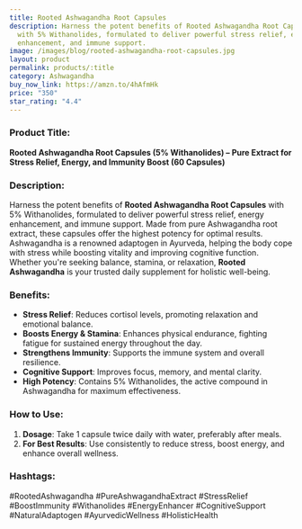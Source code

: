 ```yaml
---
title: Rooted Ashwagandha Root Capsules
description: Harness the potent benefits of Rooted Ashwagandha Root Capsules
  with 5% Withanolides, formulated to deliver powerful stress relief, energy
  enhancement, and immune support.
image: /images/blog/rooted-ashwagandha-root-capsules.jpg
layout: product
permalink: products/:title
category: Ashwagandha
buy_now_link: https://amzn.to/4hAfmHk
price: "350"
star_rating: "4.4"
---
```

### Product Title:
**Rooted Ashwagandha Root Capsules (5% Withanolides) – Pure Extract for Stress Relief, Energy, and Immunity Boost (60 Capsules)**

### Description:
Harness the potent benefits of **Rooted Ashwagandha Root Capsules** with 5% Withanolides, formulated to deliver powerful stress relief, energy enhancement, and immune support. Made from pure Ashwagandha root extract, these capsules offer the highest potency for optimal results. Ashwagandha is a renowned adaptogen in Ayurveda, helping the body cope with stress while boosting vitality and improving cognitive function. Whether you're seeking balance, stamina, or relaxation, **Rooted Ashwagandha** is your trusted daily supplement for holistic well-being.

### Benefits:
- **Stress Relief**: Reduces cortisol levels, promoting relaxation and emotional balance.
- **Boosts Energy & Stamina**: Enhances physical endurance, fighting fatigue for sustained energy throughout the day.
- **Strengthens Immunity**: Supports the immune system and overall resilience.
- **Cognitive Support**: Improves focus, memory, and mental clarity.
- **High Potency**: Contains 5% Withanolides, the active compound in Ashwagandha for maximum effectiveness.

### How to Use:
1. **Dosage**: Take 1 capsule twice daily with water, preferably after meals.
2. **For Best Results**: Use consistently to reduce stress, boost energy, and enhance overall wellness.

### Hashtags:
#RootedAshwagandha #PureAshwagandhaExtract #StressRelief #BoostImmunity #Withanolides #EnergyEnhancer #CognitiveSupport #NaturalAdaptogen #AyurvedicWellness #HolisticHealth
